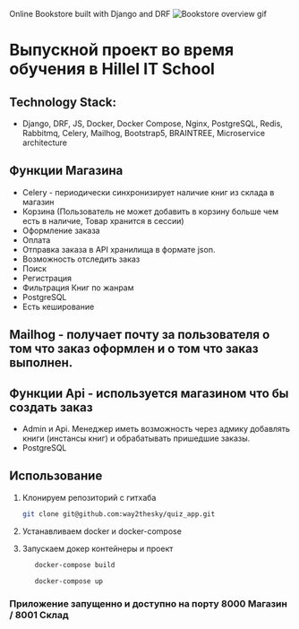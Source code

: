 Online Bookstore built with Django and DRF
![Bookstore overview gif](readster.gif)

# Выпускной проект во время обучения в Hillel IT School 
## Technology Stack:
* Django, DRF, JS, Docker, Docker Compose, Nginx, PostgreSQL, Redis, Rabbitmq, Celery, Mailhog, Bootstrap5, BRAINTREE, Microservice architecture


## Функции Магазина
* Celery - периодически синхронизирует наличие книг из склада в магазин
* Корзина (Пользователь не может добавить в корзину больше чем есть в наличие, Товар хранится в сессии)
* Оформление заказа
* Оплата
* Отправка заказа в API хранилища в формате json.
* Возможность отследить заказ
* Поиск
* Регистрация
* Фильтрация Книг по жанрам
* PostgreSQL 
* Есть кеширование

## Mailhog - получает почту за пользователя о том что заказ оформлен и о том что заказ выполнен.

## Функции Api - используется магазином что бы создать заказ
* Admin и Api. Менеджер иметь возможность через адмику добавлять книги (инстансы книг) и обрабатывать пришедшие заказы. 
* PostgreSQL 

## Использование

1. Клонируем репозиторий с гитхаба

    ```bash
    git clone git@github.com:way2thesky/quiz_app.git
    ```

2. Устанавливаем docker и docker-compose

3. Запускаем докер контейнеры и проект
    ```bash
       docker-compose build
      ```
    ```bash
       docker-compose up
      ```
### Приложение запущенно и доступно на порту 8000 Магазин / 8001 Склад
